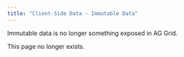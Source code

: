 ```yaml
---
title: "Client-Side Data - Immutable Data"
---
```


Immutable data is no longer something exposed in AG Grid.

This page no longer exists.
